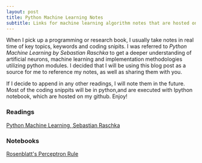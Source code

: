 ```yaml
---
layout: post
title: Python Machine Learning Notes
subtitle: Links for machine learning algorithm notes that are hosted on my github. 
---
```


When I pick up a programming or research book, I usually take notes in real time of key topics, keywords and coding snipits. I was referred to _Python Machine Learning by Sebastian Raschka_ to get a deeper understanding of artificial neurons, machine learning and implementation methodologies utilizing python modules. I decided that I will be using this blog post as a source for me to reference my notes, as well as sharing them with you. 

If I decide to append in any other readings, I will note them in the future. Most of the coding snippits will be in python,and are executed with Ipython notebook, which are hosted on my github. Enjoy!

### Readings
[Python Machine Learning, Sebastian Raschka](https://www.amazon.com/Python-Machine-Learning-Sebastian-Raschka-ebook/dp/B00YSILNL0#navbar)

### Notebooks
[Rosenblatt's Perceptron Rule](https://github.com/jaysonfrancis/machinelearning/blob/master/perceptron.ipynb)
